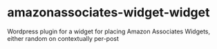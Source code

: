 amazonassociates-widget-widget
==============================

Wordpress plugin for a widget for placing Amazon Associates Widgets, either random on contextually per-post